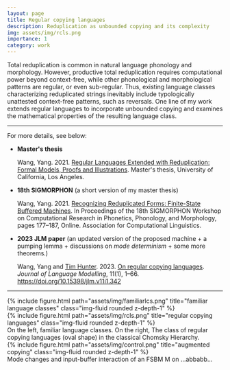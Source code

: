 ```yaml
---
layout: page
title: Regular copying languages
description: Reduplication as unbounded copying and its complexity
img: assets/img/rcls.png
importance: 1
category: work
---
```


Total reduplication is common in natural language phonology and morphology. However, productive total reduplication requires computational power beyond context-free, while other phonological and morphological patterns are regular, or even sub-regular. Thus, existing language classes characterizing reduplicated strings inevitably include typologically unattested context-free patterns, such as reversals. One line of my work extends regular languages to incorporate unbounded copying and examines the mathematical properties of the resulting language class.

---

For more details, see below:
- **Master's thesis**

    Wang, Yang. 2021. [Regular Languages Extended with Reduplication:  Formal Models, Proofs and Illustrations](https://escholarship.org/uc/item/4p03v92f).  Master's thesis, University of California, Los Angeles.
- **18th SIGMORPHON** (a short version of my master thesis)

    Wang, Yang. 2021. [Recognizing Reduplicated Forms: Finite-State Buffered Machines](https://aclanthology.org/2021.sigmorphon-1.20/). In Proceedings of the 18th SIGMORPHON Workshop on Computational Research in Phonetics, Phonology, and Morphology, pages 177–187, Online. Association for Computational Linguistics.
- **2023 JLM paper** (an updated version of the proposed machine + a pumping lemma + discussions on *mode determinism* + some more theorems.)
    
    Wang, Yang and [Tim Hunter](https://timhunter.humspace.ucla.edu/). 2023. [On regular copying languages](https://jlm.ipipan.waw.pl/index.php/JLM/article/view/342). *Journal of Language Modelling*, 11(1), 1–66. https://doi.org/10.15398/jlm.v11i1.342

---

<div class="row">
    <div class="col-sm mt-3 mt-md-0">
        {% include figure.html path="assets/img/familiarlcs.png" title="familiar language classes" class="img-fluid rounded z-depth-1" %}
    </div>
    <div class="col-sm mt-3 mt-md-0">
        {% include figure.html path="assets/img/rcls.png" title="regular copying languages" class="img-fluid rounded z-depth-1" %}
    </div>
</div>
<div class="caption">
    On the left, familiar language classes. On the right, The class of regular copying languages (oval shape) in the classical Chomsky Hierarchy. 
</div>


<div class="row justify-content-sm-center">
    <div class="col-sm-8 mt-3 mt-md-0">
        {% include figure.html path="assets/img/control.png" title="augmented copying" class="img-fluid rounded z-depth-1" %}
    </div>
</div>
<div class="caption">
    Mode changes and input-buffer interaction of an FSBM M on ...abbabb...
</div>
